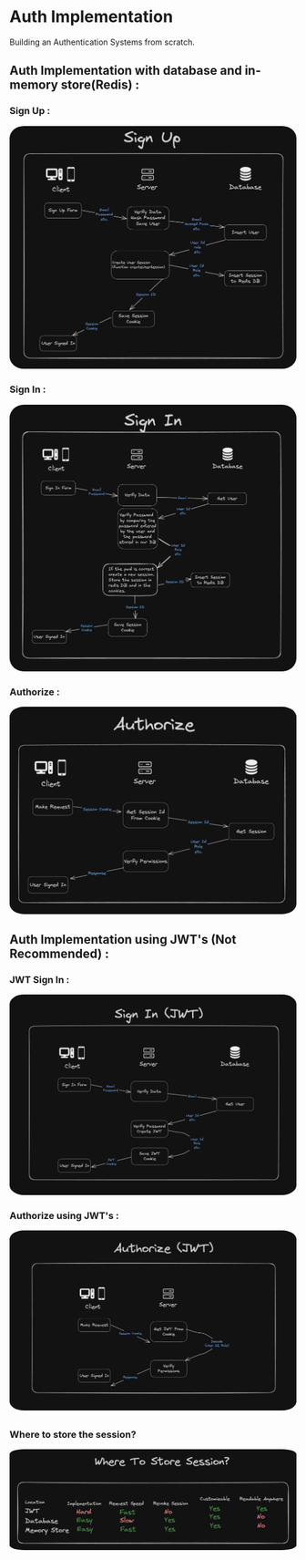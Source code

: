# Auth Implementation

Building an Authentication Systems from scratch.

## Auth Implementation with database and in-memory store(Redis) :

### Sign Up :

<img src="./public/Sign-Up.png" style="border-radius:5%" />

### Sign In :

<img src="./public/Sign-In.png" style="border-radius:5%" />

### Authorize :

<img src="./public/Authorize.png" style="border-radius:5%" />

## Auth Implementation using JWT's (Not Recommended) :

### JWT Sign In :

<img src="./public/Jwt-Sign-In.png" style="border-radius:5%" />

### Authorize using JWT's :

<img src="./public/Authorize-Jwt.png" style="border-radius:5%" />

##

### Where to store the session?

<img src="./public/Store-Session.png" style="border-radius:5%" />